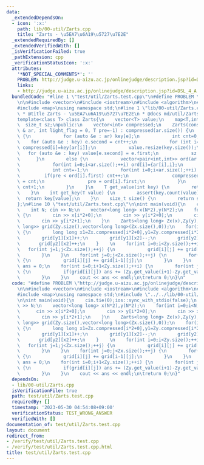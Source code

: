 ```yaml
---
data:
  _extendedDependsOn:
  - icon: ':x:'
    path: lib/00-util/Zarts.cpp
    title: "Zarts - \u5EA7\u6A19\u5727\u7E2E"
  _extendedRequiredBy: []
  _extendedVerifiedWith: []
  _isVerificationFailed: true
  _pathExtension: cpp
  _verificationStatusIcon: ':x:'
  attributes:
    '*NOT_SPECIAL_COMMENTS*': ''
    PROBLEM: http://judge.u-aizu.ac.jp/onlinejudge/description.jsp?id=DSL_4_A
    links:
    - http://judge.u-aizu.ac.jp/onlinejudge/description.jsp?id=DSL_4_A
  bundledCode: "#line 1 \"test/util/Zarts.test.cpp\"\n#define PROBLEM \"http://judge.u-aizu.ac.jp/onlinejudge/description.jsp?id=DSL_4_A\"\
    \n\n#include <vector>\n#include <iostream>\n#include <algorithm>\n#include <cassert>\n\
    #include <map>\nusing namespace std;\n#line 1 \"lib/00-util/Zarts.cpp\"\n/*\n\
    \ * @title Zarts - \u5EA7\u6A19\u5727\u7E2E\n * @docs md/util/Zarts.md\n */\n\
    template<class T> class Zarts{\n    vector<T> value;\n    map<T,int> key;\n  \
    \  size_t sz;\npublic:\n    vector<int> compressed;\n    Zarts(const vector<T>\
    \ & ar, int light_flag = 0, T pre=-1) : compressed(ar.size()) {\n        if(!light_flag)\
    \ {\n            for (auto &e : ar) key[e];\n            int cnt=0;\n        \
    \    for (auto &e : key) e.second = cnt++;\n            for (int i=0;i<ar.size();++i)\
    \ compressed[i]=key[ar[i]];\n            value.resize(key.size());\n         \
    \   for (auto &e : key) value[e.second] = e.first;\n            sz = cnt;\n  \
    \      }\n        else {\n            vector<pair<int,int>> ord(ar.size());\n\
    \            for(int i=0;i<ar.size();++i) ord[i]={ar[i],i};\n            sort(ord.begin(),ord.end());\n\
    \            int cnt=-1;\n            for(int i=0;i<ar.size();++i) {\n       \
    \         if(pre < ord[i].first) cnt++;\n                compressed[ord[i].second]\
    \ = cnt;\n                pre = ord[i].first;\n            }\n            sz =\
    \ cnt+1;\n        }\n    }\n    T get_value(int key) {\n        return value[key];\n\
    \    }\n    int get_key(T value) {\n        assert(key.count(value));\n      \
    \  return key[value];\n    }\n    size_t size() {\n        return sz;\n    }\n\
    };\n#line 10 \"test/util/Zarts.test.cpp\"\n\nint main(void){\n    cin.tie(0);ios::sync_with_stdio(false);\n\
    \    int N; cin >> N;\n    vector<long long> x(N*2),y(N*2);\n    for(int i=0;i<N;++i)\
    \ {\n        cin >> x[i*2+0];\n        cin >> y[i*2+0];\n        cin >> x[i*2+1];\n\
    \        cin >> y[i*2+1];\n    }\n    Zarts<long long> Zx(x),Zy(y);\n    vector<vector<long\
    \ long>> grid(Zy.size(),vector<long long>(Zx.size(),0));\n    for(int i=0;i<N;++i)\
    \ {\n        long long x1=Zx.compressed[i*2+0],y1=Zy.compressed[i*2+0],x2=Zx.compressed[i*2+1],y2=Zy.compressed[i*2+1];\n\
    \        grid[y1][x1]++;\n        grid[y1][x2]--;\n        grid[y2][x1]--;\n \
    \       grid[y2][x2]++;\n    }    \n    for(int i=0;i<Zy.size();++i) {\n     \
    \   for(int j=1;j<Zx.size();++j) {\n            grid[i][j] += grid[i][j-1];\n\
    \        }\n    }\n    for(int j=0;j<Zx.size();++j) {\n        for(int i=1;i<Zy.size();++i)\
    \ {\n            grid[i][j] += grid[i-1][j];\n        }\n    }\n    long long\
    \ ans = 0;\n    for(int i=0;i+1<Zy.size();++i) {\n        for(int j=0;j+1<Zx.size();++j)\
    \ {\n            if(grid[i][j]) ans += (Zy.get_value(i+1)-Zy.get_value(i))*(Zx.get_value(j+1)-Zx.get_value(j));\n\
    \        }\n    }\n    cout << ans << endl;\n\treturn 0;\n}\n"
  code: "#define PROBLEM \"http://judge.u-aizu.ac.jp/onlinejudge/description.jsp?id=DSL_4_A\"\
    \n\n#include <vector>\n#include <iostream>\n#include <algorithm>\n#include <cassert>\n\
    #include <map>\nusing namespace std;\n#include \"../../lib/00-util/Zarts.cpp\"\
    \n\nint main(void){\n    cin.tie(0);ios::sync_with_stdio(false);\n    int N; cin\
    \ >> N;\n    vector<long long> x(N*2),y(N*2);\n    for(int i=0;i<N;++i) {\n  \
    \      cin >> x[i*2+0];\n        cin >> y[i*2+0];\n        cin >> x[i*2+1];\n\
    \        cin >> y[i*2+1];\n    }\n    Zarts<long long> Zx(x),Zy(y);\n    vector<vector<long\
    \ long>> grid(Zy.size(),vector<long long>(Zx.size(),0));\n    for(int i=0;i<N;++i)\
    \ {\n        long long x1=Zx.compressed[i*2+0],y1=Zy.compressed[i*2+0],x2=Zx.compressed[i*2+1],y2=Zy.compressed[i*2+1];\n\
    \        grid[y1][x1]++;\n        grid[y1][x2]--;\n        grid[y2][x1]--;\n \
    \       grid[y2][x2]++;\n    }    \n    for(int i=0;i<Zy.size();++i) {\n     \
    \   for(int j=1;j<Zx.size();++j) {\n            grid[i][j] += grid[i][j-1];\n\
    \        }\n    }\n    for(int j=0;j<Zx.size();++j) {\n        for(int i=1;i<Zy.size();++i)\
    \ {\n            grid[i][j] += grid[i-1][j];\n        }\n    }\n    long long\
    \ ans = 0;\n    for(int i=0;i+1<Zy.size();++i) {\n        for(int j=0;j+1<Zx.size();++j)\
    \ {\n            if(grid[i][j]) ans += (Zy.get_value(i+1)-Zy.get_value(i))*(Zx.get_value(j+1)-Zx.get_value(j));\n\
    \        }\n    }\n    cout << ans << endl;\n\treturn 0;\n}"
  dependsOn:
  - lib/00-util/Zarts.cpp
  isVerificationFile: true
  path: test/util/Zarts.test.cpp
  requiredBy: []
  timestamp: '2023-05-30 04:54:08+09:00'
  verificationStatus: TEST_WRONG_ANSWER
  verifiedWith: []
documentation_of: test/util/Zarts.test.cpp
layout: document
redirect_from:
- /verify/test/util/Zarts.test.cpp
- /verify/test/util/Zarts.test.cpp.html
title: test/util/Zarts.test.cpp
---
```

